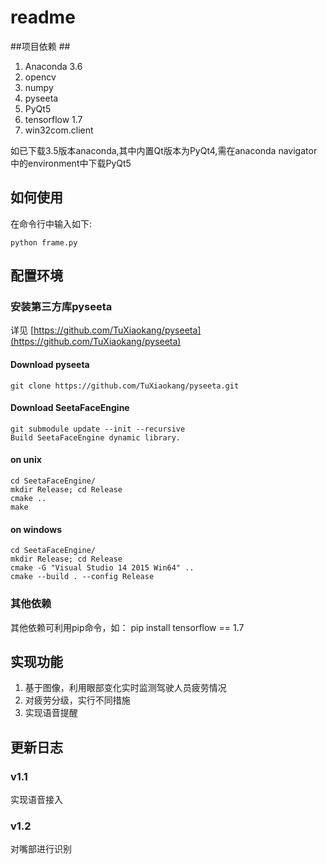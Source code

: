 # readme #
##项目依赖 ##
1. Anaconda 3.6
1. opencv 
1. numpy 
1. pyseeta 
1. PyQt5
1. tensorflow 1.7
1. win32com.client


如已下载3.5版本anaconda,其中内置Qt版本为PyQt4,需在anaconda navigator中的environment中下载PyQt5
## 如何使用 ##
在命令行中输入如下:


    python frame.py

## 配置环境 ##
### 安装第三方库pyseeta ###

详见 [https://github.com/TuXiaokang/pyseeta](https://github.com/TuXiaokang/pyseeta)
#### Download pyseeta ####
    git clone https://github.com/TuXiaokang/pyseeta.git
#### Download SeetaFaceEngine ####
    git submodule update --init --recursive
    Build SeetaFaceEngine dynamic library.
#### on unix  ####
    cd SeetaFaceEngine/
    mkdir Release; cd Release
    cmake ..
    make  
#### on windows  ####
    cd SeetaFaceEngine/
    mkdir Release; cd Release
    cmake -G "Visual Studio 14 2015 Win64" ..
    cmake --build . --config Release
### 其他依赖 ###
其他依赖可利用pip命令，如：
    pip install tensorflow == 1.7

## 实现功能 ##
1. 基于图像，利用眼部变化实时监测驾驶人员疲劳情况
1. 对疲劳分级，实行不同措施
1. 实现语音提醒


## 更新日志 ##
### v1.1 ###
实现语音接入
### v1.2 ###
对嘴部进行识别 
